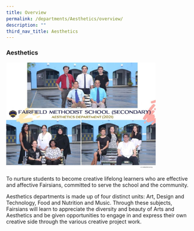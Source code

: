 ```yaml
---
title: Overview
permalink: /departments/Aesthetics/overview/
description: ""
third_nav_title: Aesthetics
---
```

### Aesthetics

<img src="/images/dpm5.png" style="width:80%">

To nurture students to become creative lifelong learners who are effective and affective Fairsians, committed to serve the school and the community.

  

Aesthetics departments is made up of four distinct units: Art, Design and Technology, Food and Nutrition and Music. Through these subjects, Fairsians will learn to appreciate the diversity and beauty of Arts and Aesthetics and be given opportunities to engage in and express their own creative side through the various creative project work.
